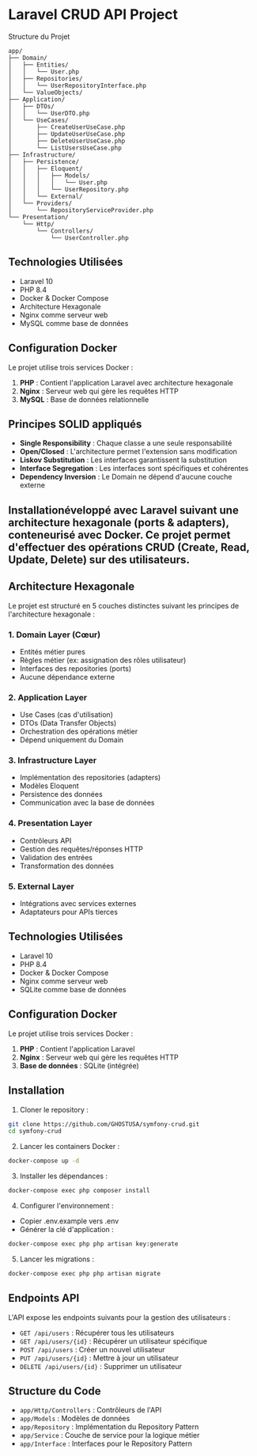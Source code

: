 # Laravel CRUD API Project

Structure du Projet

```
app/
├── Domain/
│   ├── Entities/
│   │   └── User.php
│   ├── Repositories/
│   │   └── UserRepositoryInterface.php
│   └── ValueObjects/
├── Application/
│   ├── DTOs/
│   │   └── UserDTO.php
│   └── UseCases/
│       ├── CreateUserUseCase.php
│       ├── UpdateUserUseCase.php
│       ├── DeleteUserUseCase.php
│       └── ListUsersUseCase.php
├── Infrastructure/
│   ├── Persistence/
│   │   ├── Eloquent/
│   │   │   ├── Models/
│   │   │   │   └── User.php
│   │   │   └── UserRepository.php
│   │   └── External/
│   └── Providers/
│       └── RepositoryServiceProvider.php
└── Presentation/
    └── Http/
        └── Controllers/
            └── UserController.php
```

## Technologies Utilisées

- Laravel 10
- PHP 8.4
- Docker & Docker Compose
- Architecture Hexagonale
- Nginx comme serveur web
- MySQL comme base de données

## Configuration Docker

Le projet utilise trois services Docker :
1. **PHP** : Contient l'application Laravel avec architecture hexagonale
2. **Nginx** : Serveur web qui gère les requêtes HTTP
3. **MySQL** : Base de données relationnelle

## Principes SOLID appliqués

- **Single Responsibility** : Chaque classe a une seule responsabilité
- **Open/Closed** : L'architecture permet l'extension sans modification
- **Liskov Substitution** : Les interfaces garantissent la substitution
- **Interface Segregation** : Les interfaces sont spécifiques et cohérentes
- **Dependency Inversion** : Le Domain ne dépend d'aucune couche externe

## Installationéveloppé avec Laravel suivant une architecture hexagonale (ports & adapters), conteneurisé avec Docker. Ce projet permet d'effectuer des opérations CRUD (Create, Read, Update, Delete) sur des utilisateurs.

## Architecture Hexagonale

Le projet est structuré en 5 couches distinctes suivant les principes de l'architecture hexagonale :

### 1. Domain Layer (Cœur)
- Entités métier pures
- Règles métier (ex: assignation des rôles utilisateur)
- Interfaces des repositories (ports)
- Aucune dépendance externe

### 2. Application Layer
- Use Cases (cas d'utilisation)
- DTOs (Data Transfer Objects)
- Orchestration des opérations métier
- Dépend uniquement du Domain

### 3. Infrastructure Layer
- Implémentation des repositories (adapters)
- Modèles Eloquent
- Persistence des données
- Communication avec la base de données

### 4. Presentation Layer
- Contrôleurs API
- Gestion des requêtes/réponses HTTP
- Validation des entrées
- Transformation des données

### 5. External Layer
- Intégrations avec services externes
- Adaptateurs pour APIs tierces

## Technologies Utilisées

- Laravel 10
- PHP 8.4
- Docker & Docker Compose
- Nginx comme serveur web
- SQLite comme base de données

## Configuration Docker

Le projet utilise trois services Docker :
1. **PHP** : Contient l'application Laravel
2. **Nginx** : Serveur web qui gère les requêtes HTTP
3. **Base de données** : SQLite (intégrée)

## Installation

1. Cloner le repository :
```bash
git clone https://github.com/GHOSTUSA/symfony-crud.git
cd symfony-crud
```

2. Lancer les containers Docker :
```bash
docker-compose up -d
```

3. Installer les dépendances :
```bash
docker-compose exec php composer install
```

4. Configurer l'environnement :
- Copier .env.example vers .env
- Générer la clé d'application :
```bash
docker-compose exec php php artisan key:generate
```

5. Lancer les migrations :
```bash
docker-compose exec php php artisan migrate
```

## Endpoints API

L'API expose les endpoints suivants pour la gestion des utilisateurs :

- `GET /api/users` : Récupérer tous les utilisateurs
- `GET /api/users/{id}` : Récupérer un utilisateur spécifique
- `POST /api/users` : Créer un nouvel utilisateur
- `PUT /api/users/{id}` : Mettre à jour un utilisateur
- `DELETE /api/users/{id}` : Supprimer un utilisateur

## Structure du Code

- `app/Http/Controllers` : Contrôleurs de l'API
- `app/Models` : Modèles de données
- `app/Repository` : Implémentation du Repository Pattern
- `app/Service` : Couche de service pour la logique métier
- `app/Interface` : Interfaces pour le Repository Pattern